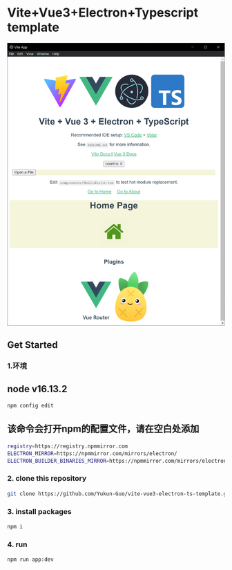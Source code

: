 # Vite+Vue3+Electron+Typescript template

![screenshot](./src/assets/screenshot.png)

## Get Started

### 1.环境

## node  v16.13.2

```bash
npm config edit
```

## 该命令会打开npm的配置文件，请在空白处添加

```bash
registry=https://registry.npmmirror.com
ELECTRON_MIRROR=https://npmmirror.com/mirrors/electron/
ELECTRON_BUILDER_BINARIES_MIRROR=https://npmmirror.com/mirrors/electron-builder-binaries/

```
### 2. clone this repository

```bash
git clone https://github.com/Yukun-Guo/vite-vue3-electron-ts-template.git
```

### 3. install packages

```bash
npm i
```

### 4. run

```bash
npm run app:dev
```

